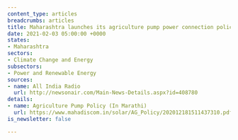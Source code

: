 ```yaml
---
content_type: articles
breadcrumbs: articles
title: Maharashtra launches its agriculture pump power connection policy
date: 2021-02-03 05:00:00 +0000
states:
- Maharashtra
sectors:
- Climate Change and Energy
subsectors:
- Power and Renewable Energy
sources:
- name: All India Radio
  url: http://newsonair.com/Main-News-Details.aspx?id=408780
details:
- name: Agriculture Pump Policy (In Marathi)
  url: https://www.mahadiscom.in/solar/AG_Policy/202012181511437310.pdf
is_newsletter: false

---
```

